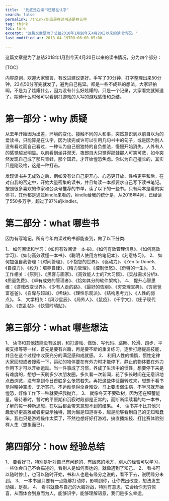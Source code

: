 ```yaml
---
title:  "到底是在读书还是在认字"
search: false
permalink: /think/到底是在读书还是在认字
tag: think
toc: ture
excerpt: "这篇文章是为了总结2018年1月到今天4月20日以来的读书情况。"
last_modified_at: 2018-04-19T08:06:00-05:00

---
```




这篇文章是为了总结2018年1月到今天4月20日以来的读书情况，分为四个部分：

[TOC]

内容原创，欢迎大家留言，有改进建议更好。手写了30分钟，打字整理出来50分钟，23点50分写完就发了，避免自己拖延。都是一些不成熟的想法，大家轻拍啊。不是为了炫耀什么，因为没有什么好炫耀的，只是一个记录，大家看完就知道了。期待什么时候可以看到打游戏的人写的游戏感悟和总结。

# 第一部分：why 质疑

从去年开始因为出差，环境的变化、接触不同的人和事，突然意识到以前自以为的爱读书，只能算是在认字，因为读完或许可以引用几句书中的句子，或是因为别人没有看过而自己看过，一种认为自己很独特的自负想法，慢慢开始消失，人外有人的感觉越发明显。以前看到坐井观天、夜郎自大只觉得那蛙那人可笑可悲，如今突然发现自己成了那只青蛙，那个国君，才开始惶恐焦虑。你以为自己擅长的，其实只是刚及格，这是一种打击。

发现读书并无成效之后，例如没有让自己更开心、心态更开放、性格更平和后，在对自我的否定中，开始大量密集的读书，并且每读一本都要求自己写下读书笔记。按照很多喜欢的作家和公众号推荐的书单，读了以下的一些书。只有两本是看的实体书，其他都是通过kindle来看的，kindle给我的统计是，从2016年4月，已经读了550多万字，超过了97%的kindler。

# 第二部分：what 哪些书

因为有写笔记，所有今年内读过的书都能查到，做了以下分类:

1、  如何阅读和学习：《如何有效阅读一本书》、《如何有效管理信息》、《如何高效学习》、《如何高效读懂一本书》、《聪明人使用方格笔记本》、《刻意练习》。
2、  如何加强自我管理：《时间管理》、《不抱怨的世界》、《驱动力》、《Zen to Done》、《自控力》、《毅力：培养自律》、《精力管理》、《控制愤怒》、《奇特的一生》。
3、  工作相关：《原则》、《黑客与画家》、《高效能人士的7大习惯》、《实战需求分析》、《质量免费》、《卓有成效的管理者》、《恰如其分的软件架构》。
4、  提升心智思维：《游戏改变世界》、《少有人走的路》、《最好的告别》、《穷查理宝典》、《穷爸爸富爸爸》、《自卑与超越》、《稀缺》、《理性乐观派》、《结构思考力》、《人性的弱点》。
5、  文学相关：《风沙星辰》、《局外人》、《鼠疫》、《千字文》、《庄子现代版》、《丧乱帖》、《快雪时晴贴》。

# 第三部分：what 哪些想法

1、  读书和其他技能没有区别，和打游戏、做饭、写代码、跳舞、轮滑、跑步、平板支撑等等一样，首先是要有兴趣，再是要不断的重复练习，逐步打磨提高技能，并且在这个过程中收获充分的满足感和成就感。
2、  利用人性的懒惰，惯性定律大家回想或者搜索一下，运动的物体要在有外力时才能停下，静止的物体要在外力作用下才可以开始运动。当一件事成了习惯，养成了生活中的惯性，想要停下来是有难度的，想想一天刷多少次朋友圈，多久看一次新闻，花了多长时间在无意识地点击浏览，没有拿到今日首胜多么怅然若失。再把这些体验翻转过来，想想不看书觉得精神空虚、无所寄托，不运动觉得全身难受、马上要虚弱生病，不学习就开始惶恐，好像工作下一秒就要把我抛弃。
3、  就像冬天不要砍树，因为还在积蓄能量，等待春时，暂时的平原期和沉寂时段都是正常的，而断断续续看的每一本书，了解的每一种新思想，在以后都会带来意想不到的结果。
4、  读书并不比其他兴趣爱好更高雅或者更显示独特，因为越是知道得多，越是能够看到自己的无知和蠢笨。我也只是游戏操作太菜了，不然也想好好打游戏，搞直播炫技、打比赛体验别样人生（想象而已）。

# 第四部分：how 经验总结

1、  要看好书，特别是针对自己有问题的、有困惑的地方，别人的经验可以学习，一些体会自己不会描述的，看别人是如何表达的，就像遇到了知己。
2、  看书可以随时停止，也可以随时开始，书和人也是有缘分之说的，看不下去，说明缘分未到。
3、  一本书里只要有一点能够打动你，影响到你，让你做出改变，想法发生动摇，足矣。
4、  看书就像与自己的大脑对战，特别有意思，它会给你无穷惊喜，从而体会到身而为人，能够识字，能够理解语意，我们是多么幸运。
